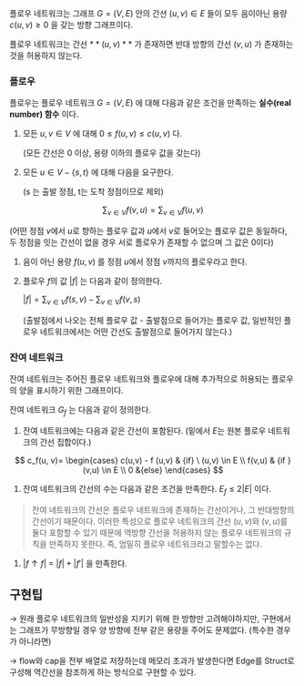 

플로우 네트워크는 그래프 $G = (V, E)$ 안의 간선 $(u, v) \in E$ 들이 모두 음이아닌 용량 $c(u,v) ≥ 0$ 을 갖는 방향 그래프이다.

플로우 네트워크는 간선 $**(u,v)**$ 가 존재하면 반대 방향의 간선 $(v,u)$ 가 존재하는 것을 허용하지 않는다.

### 플로우

플로우는 플로우 네트워크 $G = (V, E)$ 에 대해 다음과 같은 조건을 만족하는 **실수(real number) 함수** 이다.

1. 모든 $u,v \in V$ 에 대해 $0≤ f(u,v) ≤ c(u,v)$ 다.
    
    (모든 간선은 0 이상, 용량 이하의 플로우 값을 갖는다)
    
2. 모든 $u \in V - \{s, t\}$ 에 대해 다음을 요구한다.
    
    (s 는 출발 정점, t는 도착 정점이므로 제외)
    

$$ \sum_{v \in V} f(v,u) = \sum_{v \in V} f(u,v) $$

(어떤 정점 $v$에서 $u$로 향하는 플로우 값과 $u$에서 $v$로 들어오는 플로우 값은 동일하다, 두 정점을 잇는 간선이 없을 경우 서로 플로우가 존재할 수 없으며 그 값은 0이다)

1. 음이 아닌 용량 $f(u,v)$ 를 정점 $u$에서 정점 $v$까지의 플로우라고 한다.
    
2. 플로우 $f$의 값 $|f|$ 는 다음과 같이 정의한다.
    
    $|f| = \sum_{v \in V} f(s,v) - \sum_{v \in V} f(v,s)$
    
    (출발점에서 나오는 전체 플로우 값 - 출발점으로 들어가는 플로우 값, 일반적인 플로우 네트워크에서는 어떤 간선도 출발점으로 들어가지 않는다.)
    

### 잔여 네트워크

잔여 네트워크는 주어진 플로우 네트워크와 플로우에 대해 추가적으로 허용되는 플로우의 양을 표시하기 위한 그래프이다.

잔여 네트워크 $G_f$ 는 다음과 같이 정의한다.

1. 잔여 네트워크에는 다음과 같은 간선이 포함된다. (밑에서 $E$는 원본 플로우 네트워크의 간선 집합이다.)

$$ c_f(u, v)= \begin{cases} c(u,v) - f (u,v) & {if} \ (u,v) \in E \\ f(v,u) & {if } (v,u) \in E \\ 0 &{else} \end{cases} $$

1. 잔여 네트워크의 간선의 수는 다음과 같은 조건을 만족한다. $E_f ≤ 2|E|$ 이다.

> 잔여 네트워크의 간선은 플로우 네트워크에 존재하는 간선이거나, 그 반대방향의 간선이기 때문이다. 이러한 특성으로 플로우 네트워크의 간선 $(u,v)$와 $(v,u)$를 둘다 포함할 수 있기 때문에 역방향 간선을 허용하지 않는 플로우 네트워크의 규칙을 만족하지 못한다. 즉, 엄밀히 플로우 네트워크라고 말할수는 없다.

1. $|f\uparrow f|$ = $|f| + |f'|$ 을 만족한다.

## 구현팁

→ 원래 플로우 네트워크의 일반성을 지키기 위해 한 방향만 고려해야하지만, 구현에서는 그래프가 무방향일 경우 양 방향에 전부 같은 용량을 주어도 문제없다. (특수한 경우가 아니라면)

→ flow와 cap을 전부 배열로 저장하는데 메모리 초과가 발생한다면 Edge를 Struct로 구성해 역간선을 참조하게 하는 방식으로 구현할 수 있다.